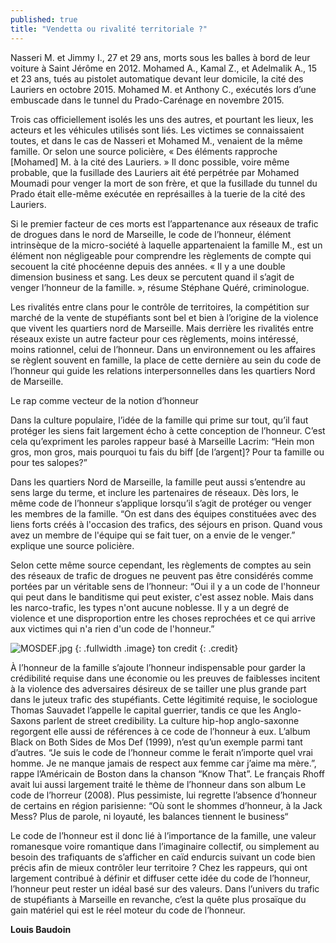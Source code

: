 ```yaml
---
published: true
title: "Vendetta ou rivalité territoriale ?"
---
```



Nasseri M. et Jimmy I., 27 et 29 ans, morts sous les balles à bord de leur voiture à Saint Jérôme en 2012. Mohamed A., Kamal Z., et Adelmalik A., 15 et 23 ans, tués au pistolet automatique devant leur domicile, la cité des Lauriers en octobre 2015. Mohamed M. et Anthony C., exécutés lors d’une embuscade dans le tunnel du Prado-Carénage en novembre 2015.

Trois cas officiellement isolés les uns des autres, et pourtant les lieux, les acteurs et les véhicules utilisés sont liés. Les victimes se connaissaient toutes, et dans le cas de Nasseri et Mohamed M., venaient de la même famille. Or selon une source policière, « Des éléments rapproche [Mohamed] M. à la cité des Lauriers. » Il donc possible, voire même probable, que la fusillade des Lauriers ait été perpétrée par Mohamed Moumadi pour venger la mort de son frère, et que la fusillade du tunnel du Prado était elle-même exécutée en représailles à la tuerie de la cité des Lauriers.

Si le premier facteur de ces morts est l’appartenance aux réseaux de trafic de drogues dans le nord de Marseille, le code de l’honneur, élément intrinsèque de la micro-société à laquelle appartenaient la famille M., est un élément non négligeable pour comprendre les règlements de compte qui secouent la cité phocéenne depuis des années. « Il y a une double dimension business et sang. Les deux se percutent quand il s’agit de venger l’honneur de la famille. », résume Stéphane Quéré, criminologue. 

Les rivalités entre clans pour le contrôle de territoires, la compétition sur marché de la vente de stupéfiants sont bel et bien à l’origine de la violence que vivent les quartiers nord de Marseille. Mais derrière les rivalités entre réseaux existe un autre facteur pour ces règlements, moins intéressé, moins rationnel, celui de l’honneur. Dans un environnement ou les affaires se règlent souvent en famille, la place de cette dernière au sein du code de l’honneur qui guide les relations interpersonnelles dans les quartiers Nord de Marseille. 	


Le rap comme vecteur de la notion d’honneur	

Dans la culture populaire, l’idée de la famille qui prime sur tout, qu’il faut protéger les siens fait largement écho à cette conception de l’honneur. C’est cela qu’expriment les paroles rappeur basé à Marseille Lacrim: “Hein mon gros, mon gros, mais pourquoi tu fais du biff [de l’argent]? Pour ta famille ou pour tes salopes?”

Dans les quartiers Nord de Marseille, la famille peut aussi s’entendre au sens large du terme, et inclure les partenaires de réseaux. Dès lors, le même code de l’honneur s’applique lorsqu’il s’agit de protéger ou venger les membres de la famille. “On est dans des équipes constituées avec des liens forts créés à l'occasion des trafics, des séjours en prison. Quand vous avez un membre de l'équipe qui se fait tuer, on a envie de le venger.” explique une source policière.

Selon cette même source cependant, les règlements de comptes au sein des réseaux de trafic de drogues ne peuvent pas être considérés comme portées par un véritable sens de l’honneur: “Oui il y a un code de l'honneur qui peut dans le banditisme qui peut exister, c'est assez noble. Mais dans les narco-trafic, les types n'ont aucune noblesse. Il y a un degré de violence et une disproportion entre les choses reprochées et ce qui arrive aux victimes qui n'a rien d'un code de l'honneur.”

![MOSDEF.jpg]({{site.baseurl}}/img/MOSDEF.jpg)
{: .fullwidth .image}
ton credit
{: .credit}

À l’honneur de la famille s’ajoute l’honneur indispensable pour garder la crédibilité requise dans une économie ou les preuves de faiblesses incitent à la violence des adversaires désireux de se tailler une plus grande part dans le juteux trafic des stupéfiants. Cette légitimité requise, le sociologue Thomas Sauvadet l’appelle le capital guerrier, tandis ce que les Anglo-Saxons parlent de street credibility. La culture hip-hop anglo-saxonne regorgent elle aussi de références à ce code de l’honneur à eux. L’album Black on Both Sides de Mos Def (1999), n’est qu’un exemple parmi tant d’autres. “Je suis le code de l’honneur comme le ferait n’importe quel vrai homme. Je ne manque jamais de respect aux femme car j’aime ma mère.”, rappe l’Américain de Boston dans la chanson “Know That”. Le français Rhoff avait lui aussi largement traité le thème de l’honneur dans son album Le code de l’horreur (2008). Plus pessimiste, lui regrette l’absence d’honneur de certains en région parisienne: “Où sont le shommes d’honneur, à la Jack Mess? Plus de parole, ni loyauté, les balances tiennent le business“

Le code de l’honneur est il donc lié à l’importance de la famille, une valeur romanesque voire romantique dans l’imaginaire collectif, ou simplement au besoin des trafiquants de s’afficher en caïd endurcis suivant un code bien précis afin de mieux contrôler leur territoire ? Chez les rappeurs, qui ont largement contribué à définir et diffuser cette idée du code de l’honneur, l’honneur peut rester un idéal basé sur des valeurs. Dans l’univers du trafic de stupéfiants à Marseille en revanche, c’est la quête plus prosaïque du gain matériel qui est le réel moteur du code de l’honneur.

**Louis Baudoin**

